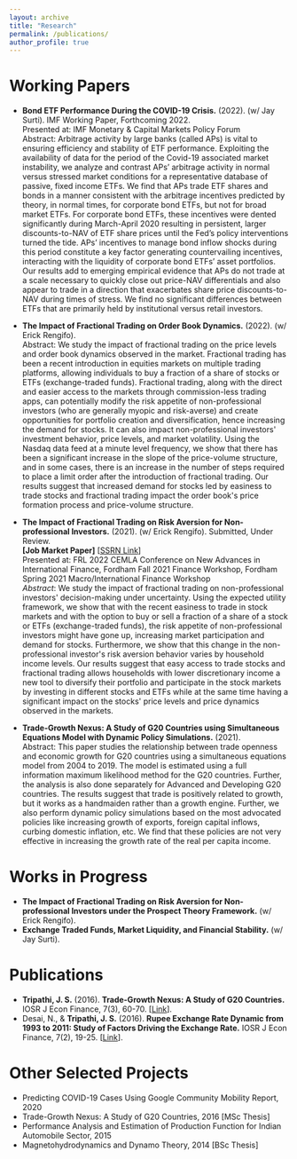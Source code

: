 ```yaml
---
layout: archive
title: "Research"
permalink: /publications/
author_profile: true
---
```

Working Papers
======
- **Bond ETF Performance During the COVID-19 Crisis.** (2022). (w/ Jay Surti). IMF Working Paper, Forthcoming 2022. <br>
Presented at: IMF Monetary & Capital Markets Policy Forum <br>
Abstract: Arbitrage activity by large banks (called APs) is vital to ensuring efficiency and stability of ETF performance. Exploiting the availability of data for the period of the Covid-19 associated market instability, we analyze and contrast APs’ arbitrage activity in normal versus stressed market conditions for a representative database of passive, fixed income ETFs. We find that APs trade ETF shares and bonds in a manner consistent with the arbitrage incentives predicted by theory, in normal times, for corporate bond ETFs, but not for broad market ETFs. For corporate bond ETFs, these incentives were dented significantly during March-April 2020 resulting in persistent, larger discounts-to-NAV of ETF share prices until the Fed’s policy interventions turned the tide. APs’ incentives to manage bond inflow shocks during this period constitute a key factor generating countervailing incentives, interacting with the liquidity of corporate bond ETFs’ asset portfolios. Our results add to emerging empirical evidence that APs do not trade at a scale necessary to quickly close out price-NAV differentials and also appear to trade in a direction that exacerbates share price discounts-to-NAV during times of stress. We find no significant differences between ETFs that are primarily held by institutional versus retail investors. <br>

- **The Impact of Fractional Trading on Order Book Dynamics.** (2022). (w/ Erick Rengifo). <br>
Abstract: We study the impact of fractional trading on the price levels and order book dynamics observed in the market. Fractional trading has been a recent introduction in equities markets on multiple trading platforms, allowing individuals to buy a fraction of a share of stocks or ETFs (exchange-traded funds). Fractional trading, along with the direct and easier access to the markets through commission-less trading apps, can potentially modify the risk appetite of non-professional investors (who are generally myopic and risk-averse) and create opportunities for portfolio creation and diversification, hence increasing the demand for stocks. It can also impact non-professional investors' investment behavior, price levels, and market volatility. Using the Nasdaq data feed at a minute level frequency, we show that there has been a significant increase in the slope of the price-volume structure, and in some cases, there is an increase in the number of steps required to place a limit order after the introduction of fractional trading. Our results suggest that increased demand for stocks led by easiness to trade stocks and fractional trading impact the order book's price formation process and price-volume structure. <br>

- **The Impact of Fractional Trading on Risk Aversion for Non-professional Investors.** (2021). (w/ Erick Rengifo). Submitted, Under Review. <br> **[Job Market Paper]** [[SSRN Link](https://papers.ssrn.com/sol3/papers.cfm?abstract_id=4208358)] <br>
Presented at: FRL 2022 CEMLA Conference on New Advances in International Finance, Fordham Fall 2021 Finance Workshop, Fordham Spring 2021 Macro/International Finance Workshop <br>
*Abstract*: We study the impact of fractional trading on non-professional investors' decision-making under uncertainty. Using the expected utility framework, we show that with the recent easiness to trade in stock markets and with the option to buy or sell a fraction of a share of a stock or ETFs (exchange-traded funds), the risk appetite of non-professional investors might have gone up, increasing market participation and demand for stocks. Furthermore, we show that this change in the non-professional investor's risk aversion behavior varies by household income levels. Our results suggest that easy access to trade stocks and fractional trading allows households with lower discretionary income a new tool to diversify their portfolio and participate in the stock markets by investing in different stocks and ETFs while at the same time having a significant impact on the stocks' price levels and price dynamics observed in the markets. <br>

- **Trade-Growth Nexus: A Study of G20 Countries using Simultaneous Equations Model with Dynamic Policy Simulations.** (2021). <br>
Abstract: This paper studies the relationship between trade openness and economic growth for G20 countries using a simultaneous equations model from 2004 to 2019. The model is estimated using a full information maximum likelihood method for the G20 countries. Further, the analysis is also done separately for Advanced and Developing G20 countries. The results suggest that trade is positively related to growth, but it works as a handmaiden rather than a growth engine. Further, we also perform dynamic policy simulations based on the most advocated policies like increasing growth of exports, foreign capital inflows, curbing domestic inflation, etc. We find that these policies are not very effective in increasing the growth rate of the real per capita income. <br>

Works in Progress
======
- **The Impact of Fractional Trading on Risk Aversion for Non-professional Investors under the Prospect Theory Framework.** (w/ Erick Rengifo).
- **Exchange Traded Funds, Market Liquidity, and Financial Stability.** (w/ Jay Surti).

Publications
======
- **Tripathi, J. S.** (2016). **Trade-Growth Nexus: A Study of G20 Countries.** IOSR J Econ Finance, 7(3), 60-70.  [[Link](https://www.iosrjournals.org/iosr-jef/papers/Vol7-Issue3/Version-2/G0703026070.pdf)].
- Desai, N., & **Tripathi, J. S.** (2016). **Rupee Exchange Rate Dynamic from 1993 to 2011: Study of Factors Driving the Exchange Rate.** IOSR J Econ Finance, 7(2), 19-25.  [[Link](https://www.iosrjournals.org/iosr-jef/papers/Vol7-Issue2/Version-2/C0702021925.pdf)].

Other Selected Projects
======
- Predicting COVID-19 Cases Using Google Community Mobility Report, 2020
- Trade-Growth Nexus: A Study of G20 Countries, 2016 [MSc Thesis]
- Performance Analysis and Estimation of Production Function for Indian Automobile Sector, 2015
- Magnetohydrodynamics and Dynamo Theory, 2014 [BSc Thesis]


<!--
{% if author.googlescholar %}
  You can also find my articles on <u><a href="{{author.googlescholar}}">my Google Scholar profile</a>.</u>
{% endif %}

{% include base_path %}

{% for post in site.publications reversed %}
  {% include archive-single.html %}
{% endfor %} -->
